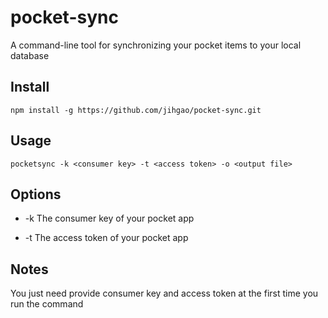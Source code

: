# pocket-sync

A command-line tool for synchronizing your pocket items to your local database

## Install

`npm install -g https://github.com/jihgao/pocket-sync.git`

## Usage

`pocketsync -k <consumer key> -t <access token> -o <output file>`


## Options

* -k The consumer key of your pocket app

* -t The access token of your pocket app

## Notes

You just need provide consumer key and access token at the first time you run the command
